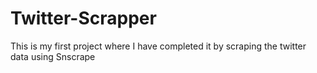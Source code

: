 # Twitter-Scrapper
This is my first project where I have completed it by scraping the twitter data using Snscrape
